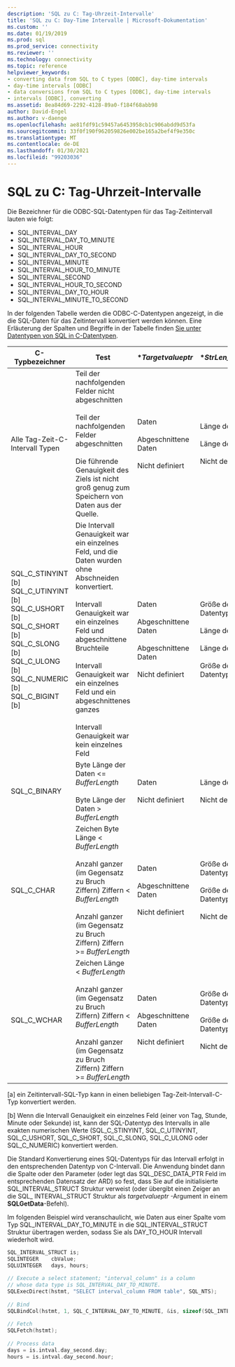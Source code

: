 ```yaml
---
description: 'SQL zu C: Tag-Uhrzeit-Intervalle'
title: 'SQL zu C: Day-Time Intervalle | Microsoft-Dokumentation'
ms.custom: ''
ms.date: 01/19/2019
ms.prod: sql
ms.prod_service: connectivity
ms.reviewer: ''
ms.technology: connectivity
ms.topic: reference
helpviewer_keywords:
- converting data from SQL to C types [ODBC], day-time intervals
- day-time intervals [ODBC]
- data conversions from SQL to C types [ODBC], day-time intervals
- intervals [ODBC], converting
ms.assetid: 8ea84d69-2292-4128-89a0-f184f68abb98
author: David-Engel
ms.author: v-daenge
ms.openlocfilehash: ae81fdf91c59457a6453958cb1c906abdd9d53fa
ms.sourcegitcommit: 33f0f190f962059826e002be165a2bef4f9e350c
ms.translationtype: MT
ms.contentlocale: de-DE
ms.lasthandoff: 01/30/2021
ms.locfileid: "99203036"
---
```

# <a name="sql-to-c-day-time-intervals"></a>SQL zu C: Tag-Uhrzeit-Intervalle

Die Bezeichner für die ODBC-SQL-Datentypen für das Tag-Zeitintervall lauten wie folgt:

- SQL_INTERVAL_DAY
- SQL_INTERVAL_DAY_TO_MINUTE
- SQL_INTERVAL_HOUR
- SQL_INTERVAL_DAY_TO_SECOND
- SQL_INTERVAL_MINUTE
- SQL_INTERVAL_HOUR_TO_MINUTE
- SQL_INTERVAL_SECOND
- SQL_INTERVAL_HOUR_TO_SECOND
- SQL_INTERVAL_DAY_TO_HOUR
- SQL_INTERVAL_MINUTE_TO_SECOND

In der folgenden Tabelle werden die ODBC-C-Datentypen angezeigt, in die die SQL-Daten für das Zeitintervall konvertiert werden können. Eine Erläuterung der Spalten und Begriffe in der Tabelle finden [Sie unter Datentypen von SQL in C-Datentypen](../../../odbc/reference/appendixes/converting-data-from-sql-to-c-data-types.md).

|C-Typbezeichner|Test|**Targetvalueptr*|**StrLen_or_IndPtr*|SQLSTATE|  
|-----------------------|----------|------------------------|----------------------------|--------------|  
|Alle Tag-Zeit-C-Intervall Typen|Teil der nachfolgenden Felder nicht abgeschnitten<br /><br /> Teil der nachfolgenden Felder abgeschnitten<br /><br /> Die führende Genauigkeit des Ziels ist nicht groß genug zum Speichern von Daten aus der Quelle.|Daten<br /><br /> Abgeschnittene Daten<br /><br /> Nicht definiert|Länge der Daten<br /><br /> Länge der Daten<br /><br /> Nicht definiert|–<br /><br /> 01S07<br /><br /> 22015|  
|SQL_C_STINYINT [b] SQL_C_UTINYINT [b] SQL_C_USHORT [b] SQL_C_SHORT [b] SQL_C_SLONG [b] SQL_C_ULONG [b] SQL_C_NUMERIC [b] SQL_C_BIGINT [b]|Die Intervall Genauigkeit war ein einzelnes Feld, und die Daten wurden ohne Abschneiden konvertiert.<br /><br /> Intervall Genauigkeit war ein einzelnes Feld und abgeschnittene Bruchteile<br /><br /> Intervall Genauigkeit war ein einzelnes Feld und ein abgeschnittenes ganzes<br /><br /> Intervall Genauigkeit war kein einzelnes Feld|Daten<br /><br /> Abgeschnittene Daten<br /><br /> Abgeschnittene Daten<br /><br /> Nicht definiert|Größe des C-Datentyps<br /><br /> Länge der Daten<br /><br /> Länge der Daten<br /><br /> Größe des C-Datentyps|–<br /><br /> 01S07<br /><br /> 22003<br /><br /> 07006|  
|SQL_C_BINARY|Byte Länge der Daten <= *BufferLength*<br /><br /> Byte Länge der Daten > *BufferLength*|Daten<br /><br /> Nicht definiert|Länge der Daten<br /><br /> Nicht definiert|–<br /><br /> 22003|  
|SQL_C_CHAR|Zeichen Byte Länge < *BufferLength*<br /><br /> Anzahl ganzer (im Gegensatz zu Bruch Ziffern) Ziffern < *BufferLength*<br /><br /> Anzahl ganzer (im Gegensatz zu Bruch Ziffern) Ziffern >= *BufferLength*|Daten<br /><br /> Abgeschnittene Daten<br /><br /> Nicht definiert|Größe des C-Datentyps<br /><br /> Größe des C-Datentyps<br /><br /> Nicht definiert|–<br /><br /> 01004<br /><br /> 22003|  
|SQL_C_WCHAR|Zeichen Länge < *BufferLength*<br /><br /> Anzahl ganzer (im Gegensatz zu Bruch Ziffern) Ziffern < *BufferLength*<br /><br /> Anzahl ganzer (im Gegensatz zu Bruch Ziffern) Ziffern >= *BufferLength*|Daten<br /><br /> Abgeschnittene Daten<br /><br /> Nicht definiert|Größe des C-Datentyps<br /><br /> Größe des C-Datentyps<br /><br /> Nicht definiert|–<br /><br /> 01004<br /><br /> 22003|  
  
 [a] ein Zeitintervall-SQL-Typ kann in einen beliebigen Tag-Zeit-Intervall-C-Typ konvertiert werden.  
  
 [b] Wenn die Intervall Genauigkeit ein einzelnes Feld (einer von Tag, Stunde, Minute oder Sekunde) ist, kann der SQL-Datentyp des Intervalls in alle exakten numerischen Werte (SQL_C_STINYINT, SQL_C_UTINYINT, SQL_C_USHORT, SQL_C_SHORT, SQL_C_SLONG, SQL_C_ULONG oder SQL_C_NUMERIC) konvertiert werden.  
  
Die Standard Konvertierung eines SQL-Datentyps für das Intervall erfolgt in den entsprechenden Datentyp von C-Intervall. Die Anwendung bindet dann die Spalte oder den Parameter (oder legt das SQL_DESC_DATA_PTR Feld im entsprechenden Datensatz der ARD) so fest, dass Sie auf die initialisierte SQL_INTERVAL_STRUCT Struktur verweist (oder übergibt einen Zeiger an die SQL_ INTERVAL_STRUCT Struktur als *targetvalueptr* -Argument in einem **SQLGetData**-Befehl).  
  
Im folgenden Beispiel wird veranschaulicht, wie Daten aus einer Spalte vom Typ SQL_INTERVAL_DAY_TO_MINUTE in die SQL_INTERVAL_STRUCT Struktur übertragen werden, sodass Sie als DAY_TO_HOUR Intervall wiederholt wird.  

```cpp
SQL_INTERVAL_STRUCT is;  
SQLINTEGER    cbValue;  
SQLUINTEGER   days, hours;  
  
// Execute a select statement; "interval_column" is a column  
// whose data type is SQL_INTERVAL_DAY_TO_MINUTE.  
SQLExecDirect(hstmt, "SELECT interval_column FROM table", SQL_NTS);  
  
// Bind  
SQLBindCol(hstmt, 1, SQL_C_INTERVAL_DAY_TO_MINUTE, &is, sizeof(SQL_INTERVAL_STRUCT), &cbValue);  
  
// Fetch  
SQLFetch(hstmt);  
  
// Process data  
days = is.intval.day_second.day;  
hours = is.intval.day_second.hour;  
```

